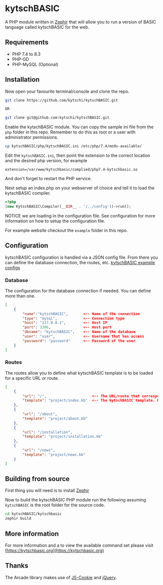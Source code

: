 # kytschBASIC

A PHP module written in [Zephir](https://zephir-lang.com/en) that will allow you to run a version of BASIC language called kytschBASIC for the web.

## Requirements

* PHP 7.4 to 8.3
* PHP-GD
* PHP-MySQL (Optional)

## Installation

Now open your favourite terminal/console and clone the repo.
```bash
git clone https://github.com/kytschi/kytschBASIC.git

OR

git clone git@github.com:kytschi/kytschBASIC.git
```

Enable the kytschBASIC module. You can copy the sample ini file from the `php` folder in this repo. Remember to do this as root or
a user with administrator permissions.
```bash
cp kytschBASIC/php/kytschBASIC.ini /etc/php/7.4/mods-available/
```

Edit the `kytschBASIC.ini`, then point the extension to the correct location and the desired php version, for example
```
extension=/var/www/kytschbasic/complied/php7.4-kytschbasic.so
```

And don't forget to restart the PHP service.

Next setup an index.php on your webserver of choice and tell it to load the kytschBASIC compiler.
```php
<?php
(new KytschBASIC\Compiler(__DIR__ . '/../config'))->run();
```

NOTICE we are loading in the configuration file. See configuration for more information on how to setup the configuration file.

For example website checkout the `example` folder in this repo.

## Configuration

kytschBASIC configuration is handled via a JSON config file. From there you can define the database connection, the routes, etc.
[kytschBASIC example configs](https://github.com/kytschi/kytschBASIC/tree/master/config)

### Database

The configuration for the database connection if needed. You can define more than one.
```json
[
	{
		"name":"kytschBASIC", 		<-- Name of the connection
		"type": "mysql", 			<-- Connection type
		"host": "127.0.0.1",		<-- Host IP
		"port": 3306,				<-- Host port
		"dbname": "kytschBASIC",	<-- Name of the database
		"user": "user",				<-- Username that has access
		"password": "password"		<-- Password of the user
	}
]
```

### Routes
The routes allow you to define what kytschBASIC template is to be loaded for a specific URL or route.
```json
[
	{
		"url": "/",						<-- The URL/route that corresponds to the template.
		"template": "project/index.kb"	<-- The kytschBASIC template. Be sure to include its folder if its in one.
	},
	{
		"url": "/about",
		"template": "project/about.kb"
	},
	{
		"url": "/installation",
		"template": "project/installation.kb"
	},
	{
		"url": "/news",
		"template": "project/news.kb"
	}
]
```

## Building from source

First thing you will need is to install [Zephir](https://docs.zephir-lang.com/0.12/en/installation)

Now to build the kytschBASIC PHP module run the following assuming `kytschBASIC` is the root folder for the source code.
```bash
cd kytschBASIC/kytschbasic
zephir build
```

## More information
For more information and a to view the available command set please visit [https://kytschbasic.org](https://kytschbasic.org)

## Thanks

The Arcade library makes use of [JS-Cookie](https://github.com/js-cookie/js-cookie) and [jQuery](https://jquery.com/).
